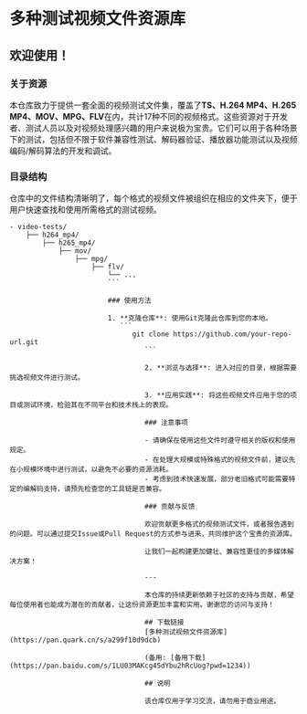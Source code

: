 # 多种测试视频文件资源库

## 欢迎使用！

### 关于资源

本仓库致力于提供一套全面的视频测试文件集，覆盖了**TS、H.264 MP4、H.265 MP4、MOV、MPG、FLV**在内，共计17种不同的视频格式。这些资源对于开发者、测试人员以及对视频处理感兴趣的用户来说极为宝贵。它们可以用于各种场景下的测试，包括但不限于软件兼容性测试、解码器验证、播放器功能测试以及视频编码/解码算法的开发和调试。

### 目录结构

仓库中的文件结构清晰明了，每个格式的视频文件被组织在相应的文件夹下，便于用户快速查找和使用所需格式的测试视频。

```
- video-tests/
    ├── h264_mp4/
        ├── h265_mp4/
            ├── mov/
                ├── mpg/
                    ├── flv/
                        └── ...
                        ```

                        ### 使用方法

                        1. **克隆仓库**: 使用Git克隆此仓库到您的本地。
                           ```
                              git clone https://github.com/your-repo-url.git
                                 ```

                                 2. **浏览与选择**: 进入对应的目录，根据需要挑选视频文件进行测试。

                                 3. **应用实践**: 将这些视频文件应用于您的项目或测试环境，检验其在不同平台和技术栈上的表现。

                                 ### 注意事项

                                 - 请确保在使用这些文件时遵守相关的版权和使用规定。
                                 - 在处理大规模或特殊格式的视频文件前，建议先在小规模环境中进行测试，以避免不必要的资源消耗。
                                 - 考虑到技术快速发展，部分老旧格式可能需要特定的编解码支持，请预先检查您的工具链是否兼容。

                                 ### 贡献与反馈

                                 欢迎贡献更多格式的视频测试文件，或者报告遇到的问题。可以通过提交Issue或Pull Request的方式参与进来，共同维护这个宝贵的资源库。

                                 让我们一起构建更加健壮、兼容性更佳的多媒体解决方案！

                                 ---

                                 本仓库的持续更新依赖于社区的支持与贡献，希望每位使用者也能成为潜在的贡献者，让这份资源更加丰富和实用。谢谢您的访问与支持！

                                 ## 下载链接
                                 [多种测试视频文件资源库](https://pan.quark.cn/s/a299f10d9dcb) 

                                 (备用: [备用下载](https://pan.baidu.com/s/1LU03MAKcg45dYbu2hRcUog?pwd=1234))

                                 ## 说明

                                 该仓库仅用于学习交流，请勿用于商业用途。
